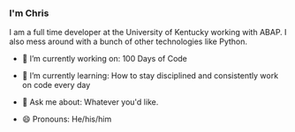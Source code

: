 ### I'm Chris


I am a full time developer at the University of Kentucky working with ABAP. I also mess around with a bunch of other technologies like Python.



- 🔭 I’m currently working on: 100 Days of Code
- 🌱 I’m currently learning: How to stay disciplined and consistently work on code every day
- 💬 Ask me about: Whatever you'd like.

- 😄 Pronouns: He/his/him
